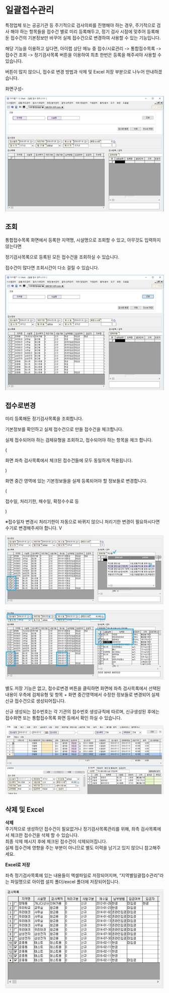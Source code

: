 # 일괄접수관리

특정업체 또는 공공기관 등 주기적으로 검사의뢰를 진행해야 하는 경우, 주기적으로 검사 해야 하는 항목들을 접수건 별로 미리 등록해두고, 정기 검사 시점에 맞추어 등록해 둔 접수건의 기본정보만 바꾸어 실제 접수건으로 변경하여 사용할 수 있는 기능입니다.

해당 기능을 이용하고 싶다면, 아이랩 상단 메뉴 중 접수/시료관리 -&gt; 통합접수목록 -&gt; 접수건 조회 -&gt; 정기검사목록 버튼을 이용하여 최초 한번은 등록을 해주셔야 사용할 수 있습니다.

버튼이 많지 않으니, 접수로 변경 방법과 삭제 및 Excel 저장 부분으로 나누어 안내하겠습니다.

화면구성-

![](../.gitbook/assets/14%20%285%29.png)

## 조회

통합접수목록 화면에서 등록한 지역명, 시설명으로 조회할 수 있고, 아무것도 입력하지 않는다면

정기검사목록으로 등록된 모든 접수건을 조회하실 수 있습니다.

접수건이 많다면 조회시간이 다소 걸릴 수 있습니다.

![](../.gitbook/assets/15%20%282%29.png)

## 접수로변경

미리 등록해둔 정기검사목록을 조회합니다.

기본정보를 확인하고 실제 접수건으로 만들 접수건을 체크합니다.

실제 접수되어야 하는 검체유형을 조회하고, 접수되어야 하는 항목을 체크 합니다.

\(

화면 좌측 검사목록에서 체크된 접수건들에 모두 동일하게 적용됩니다.

\)

화면 중간 영역에 있는 기본정보들을 실제 등록되어야 할 정보들로 변경합니다.

\(

접수일, 처리기한, 채수일, 확정수수료 등

\)

※접수일자 변경시 처리기한이 자동으로 바뀌지 않으니 처리기한 변경이 필요하시다면 수기로 변경해주셔야 합니다. V 

![](../.gitbook/assets/16%20%285%29.png)

![](../.gitbook/assets/17.png)

별도 저장 기능은 없고, 접수로변경 버튼을 클릭하면 화면에 좌측 검사목록에서 선택된 내용이 우측에 검체유형 및 항목 + 화면 중간영역에서 수정한 정보들로 변경되어 실제 신규 접수건으로 생성되어집니다.

신규 생성되는 접수번호는 각 기관의 접수번호 생성규칙에 따르며, 신규생성된 후에는 접수화면 또는 통합접수목록 화면 등에서 확인 하실 수 있습니다.

![](../.gitbook/assets/18-_.png)

## 삭제 및 Excel

**삭제**  
주기적으로 생성하던 접수건이 필요없거나 정기검사목록관리를 위해, 좌측 검사목록에서 체크한 접수건을 삭제 할 수 있습니다.  
최종 삭제 메시지 후에 체크된 접수건이 삭제되어집니다.  
실제 접수건에 영향을 주는 부분이 아니므로 별도 이력을 남기고 있지 않으니 참고해주세요.

**Excel로 저장**

좌측 정기검사목록에 있는 내용들이 엑셀파일로 저장되어지며, “지역별일괄접수관리”라는 파일명으로 아이랩 설치 폴더/excel 폴더에 저장되어집니다.

![](../.gitbook/assets/19%20%289%29.png)

